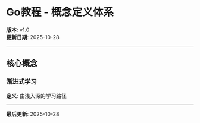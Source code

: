 # Go教程 - 概念定义体系

**版本**: v1.0  
**更新日期**: 2025-10-28

---

## 核心概念

### 渐进式学习

**定义**: 由浅入深的学习路径

---

**最后更新**: 2025-10-28

